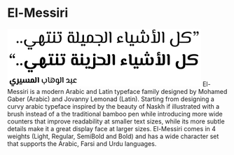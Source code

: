 # El-Messiri 

![Sample][sample]
El-Messiri is a modern Arabic and Latin typeface family designed by Mohamed Gaber (Arabic) and Jovanny Lemonad (Latin). Starting from designing a curvy arabic typeface inspired by the beauty of Naskh if illustrated with a brush instead of a the traditional bamboo pen while introducing more wide counters that improve readability at smaller text sizes, while its more subtle details make it a great display face at larger sizes. 
El-Messiri comes in 4 weights (Light, Regular, SemiBold and Bold) and has a wide character set that supports the Arabic, Farsi and Urdu languages.

[sample]: documentation/sample.png
